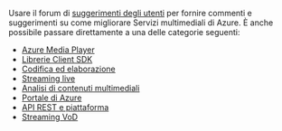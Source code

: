 Usare il forum di [suggerimenti degli utenti](http://go.microsoft.com/fwlink/?linkid=698785&clcid=0x409) per fornire commenti e suggerimenti su come migliorare Servizi multimediali di Azure. È anche possibile passare direttamente a una delle categorie seguenti:

* [Azure Media Player](https://feedback.azure.com/forums/169396-media-services/category/109320-azure-media-player/)
* [Librerie Client SDK](https://feedback.azure.com/forums/169396-media-services/category/144435-client-sdks/)
* [Codifica ed elaborazione](https://feedback.azure.com/forums/169396-media-services/category/144411-encoding-and-processing/)
* [Streaming live](https://feedback.azure.com/forums/169396-media-services/category/144414-live-streaming/)
* [Analisi di contenuti multimediali](https://feedback.azure.com/forums/169396-media-services/category/146181-media-analytics)
* [Portale di Azure](https://feedback.azure.com/forums/169396-media-services/category/144432-portal/)
* [API REST e piattaforma](https://feedback.azure.com/forums/169396-media-services/category/144423-rest-api-and-platform/)
* [Streaming VoD](https://feedback.azure.com/forums/169396-media-services/category/144429-vod-streaming/)

<!---HONumber=AcomDC_0413_2016-->